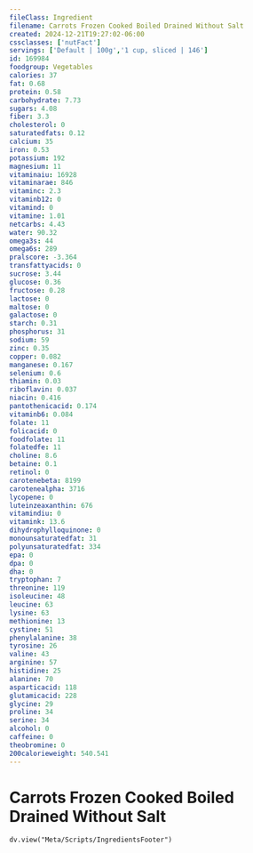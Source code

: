 ```yaml
---
fileClass: Ingredient
filename: Carrots Frozen Cooked Boiled Drained Without Salt
created: 2024-12-21T19:27:02-06:00
cssclasses: ['nutFact']
servings: ['Default | 100g','1 cup, sliced | 146']
id: 169984
foodgroup: Vegetables
calories: 37
fat: 0.68
protein: 0.58
carbohydrate: 7.73
sugars: 4.08
fiber: 3.3
cholesterol: 0
saturatedfats: 0.12
calcium: 35
iron: 0.53
potassium: 192
magnesium: 11
vitaminaiu: 16928
vitaminarae: 846
vitaminc: 2.3
vitaminb12: 0
vitamind: 0
vitamine: 1.01
netcarbs: 4.43
water: 90.32
omega3s: 44
omega6s: 289
pralscore: -3.364
transfattyacids: 0
sucrose: 3.44
glucose: 0.36
fructose: 0.28
lactose: 0
maltose: 0
galactose: 0
starch: 0.31
phosphorus: 31
sodium: 59
zinc: 0.35
copper: 0.082
manganese: 0.167
selenium: 0.6
thiamin: 0.03
riboflavin: 0.037
niacin: 0.416
pantothenicacid: 0.174
vitaminb6: 0.084
folate: 11
folicacid: 0
foodfolate: 11
folatedfe: 11
choline: 8.6
betaine: 0.1
retinol: 0
carotenebeta: 8199
carotenealpha: 3716
lycopene: 0
luteinzeaxanthin: 676
vitamindiu: 0
vitamink: 13.6
dihydrophylloquinone: 0
monounsaturatedfat: 31
polyunsaturatedfat: 334
epa: 0
dpa: 0
dha: 0
tryptophan: 7
threonine: 119
isoleucine: 48
leucine: 63
lysine: 63
methionine: 13
cystine: 51
phenylalanine: 38
tyrosine: 26
valine: 43
arginine: 57
histidine: 25
alanine: 70
asparticacid: 118
glutamicacid: 228
glycine: 29
proline: 34
serine: 34
alcohol: 0
caffeine: 0
theobromine: 0
200calorieweight: 540.541
---
```


# Carrots Frozen Cooked Boiled Drained Without Salt

```dataviewjs
dv.view("Meta/Scripts/IngredientsFooter")
```